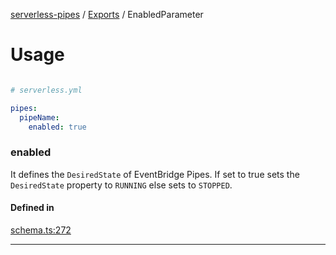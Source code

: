 [serverless-pipes](../README.md) / [Exports](parameters.md) / EnabledParameter

# Usage
```yaml

# serverless.yml

pipes:
  pipeName:
    enabled: true
```


### enabled


It defines the `DesiredState` of EventBridge Pipes. If set to true sets the `DesiredState` property to `RUNNING` else sets to `STOPPED`.


#### Defined in

[schema.ts:272](https://github.com/distinction-dev/serverless-pipes/blob/6cefac9dfc5db878e76fb245dec34bbf0da88b5d/src/schema.ts#L272)




---
